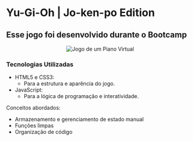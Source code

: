 # Yu-Gi-Oh | Jo-ken-po Edition
## Esse jogo foi desenvolvido durante o Bootcamp
<p align="center">
  <img src="./.github/preview.gif" alt="Jogo de um Piano Virtual">
</p>

### Tecnologias Utilizadas

- HTML5 e CSS3:
  - Para a estrutura e aparência do jogo.
- JavaScript:
  - Para a lógica de programação e interatividade.


Conceitos abordados:

- Armazenamento e gerenciamento de estado manual
- Funções limpas
- Organização de código
